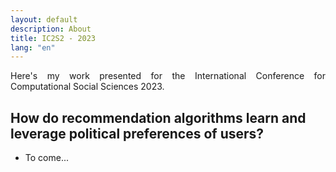```yaml
---
layout: default
description: About
title: IC2S2 - 2023
lang: "en"
---
```


<div style="text-align: justify">

<p> Here's my work presented for the International Conference for Computational Social Sciences 2023. </p>

</div>

## How do recommendation algorithms learn and leverage political preferences of users?

* To come...
